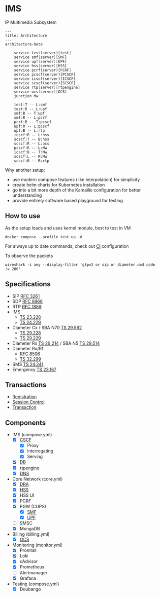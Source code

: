 # IMS
IP Multimedia Subsystem

```mermaid
---
title: Architecture
---
architecture-beta

    service test(server)[test]
    service smf(server)[SMF]
    service upf(server)[UPF]
    service hss(server)[HSS]
    service pcrf(server)[PCRF]
    service pcscf(server)[PCSCF]
    service icscf(server)[ICSCF]
    service scscf(server)[SCSCF]
    service rtp(server)[rtpengine]
    service ocs(server)[OCS]
    junction Mw

    test:T -- L:smf
    test:R -- L:upf
    smf:B -- T:upf
    smf:R -- L:pcrf
    pcrf:B -- T:pcscf
    upf:R -- L:pcscf
    upf:B -- L:rtp
    icscf:R -- L:hss
    scscf:T -- B:hss
    scscf:R -- L:ocs
    pcscf:R -- L:Mw
    icscf:B -- T:Mw
    scscf:L -- R:Mw
    scscf:B -- R:rtp
```

Why another setup:
- use modern compose features (like interpolation) for simplicity
- create helm charts for Kubernetes installation
- go into a bit more depth of the Kamailio configuration for better understanding
- provide entirely software based playground for testing


## How to use
As the setup loads and uses kernel module, best to test in VM

    docker compose --profile test up -d

For always up to date commands, check out [CI](.github/workflows/compose.yml) configuration

To observe the packets

    wireshark -i any --display-filter 'gtpv2 or sip or diameter.cmd.code != 280'


## Specifications
- SIP [RFC 3261](https://www.rfc-editor.org/rfc/rfc3261.html)
- SDP [RFC 8866](https://www.rfc-editor.org/rfc/rfc8866.html)
- RTP [RFC 1889](https://www.rfc-editor.org/rfc/rfc1889.html)
- IMS
  - [TS 23.228](https://www.etsi.org/deliver/etsi_ts/123200_123299/123228/18.07.00_60/ts_123228v180700p.pdf)
  - [TS 24.229](https://www.etsi.org/deliver/etsi_ts/124200_124299/124229/18.06.00_60/ts_124229v180600p.pdf)
- Diameter Cx / SBA N70 [TS 29.562](https://www.etsi.org/deliver/etsi_ts/129500_129599/129562/18.06.00_60/ts_129562v180600p.pdf)
  - [TS 29.228](https://www.etsi.org/deliver/etsi_ts/129200_129299/129228/18.00.00_60/ts_129228v180000p.pdf)
  - [TS 29.229](https://www.etsi.org/deliver/etsi_ts/129200_129299/129229/18.01.00_60/ts_129229v180100p.pdf)
- Diameter Rx [TS 29.214](https://www.etsi.org/deliver/etsi_ts/129200_129299/129214/18.03.00_60/ts_129214v180300p.pdf) / SBA N5 [TS 29.514](https://www.etsi.org/deliver/etsi_ts/129500_129599/129514/18.08.00_60/ts_129514v180800p.pdf)
- Diameter Ro/Rf
  - [RFC 8506](https://www.rfc-editor.org/rfc/rfc8506.html)
  - [TS 32.299](https://www.etsi.org/deliver/etsi_ts/132200_132299/132299/18.00.00_60/ts_132299v180000p.pdf)
- SMS [TS 24.341](https://www.etsi.org/deliver/etsi_ts/124300_124399/124341/18.00.00_60/ts_124341v180000p.pdf)
- Emergency [TS 23.167](https://www.etsi.org/deliver/etsi_ts/123100_123199/123167/18.02.00_60/ts_123167v180200p.pdf)


## Transactions
- [Registration](doc/registration.md)
- [Session Control](doc/session.md)
- [Transaction](doc/transaction.md)


## Components
- IMS (compose.yml)
  - [x] [CSCF](doc/images.md#kamailio-p-cscfi-cscfs-cscf)
    - [x] Proxy
    - [x] Interrogating
    - [x] Serving
  - [x] [DB](doc/images.md#ims-db)
  - [x] [rtpengine](doc/images.md#rtpengine)
  - [x] [DNS](doc/images.md#coredns)
- Core Network (core.yml)
  - [x] [DRA](doc/images.md#freediameter-dra)
  - [x] [HSS](doc/images.md#open5gs-hsspcrfpgw)
  - [x] HSS UI
  - [x] [PCRF](doc/images.md#open5gs-hsspcrfpgw)
  - [x] PGW (CUPS)
    - [x] [SMF](doc/images.md#open5gs-hsspcrfpgw)
    - [x] [UPF](doc/images.md#open5gs-hsspcrfpgw)
  - [ ] SMSC
  - [x] MongoDB
- Billing (billing.yml)
  - [x] [OCS](doc/images.md#cgrates-billing)
- Monitoring (monitor.yml)
  - [x] Promtail
  - [x] Loki
  - [x] cAdvisor
  - [x] Prometheus
  - [ ] Alertmanager
  - [x] Grafana
- Testing (compose.yml)
  - [x] Doubango
